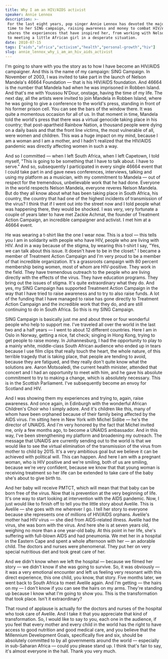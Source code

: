 ```yaml
---
title: Why I am an HIV/AIDS activist
speaker: Annie Lennox
description: >-
 For the last eight years, pop singer Annie Lennox has devoted the majority of her
 time to her SING campaign, raising awareness and money to combat HIV/AIDS. She
 shares the experiences that have inspired her, from working with Nelson Mandela
 to meeting a little African girl in a desperate situation.
date: 2010-07-15
tags: ["aids","africa","activism","health","personal-growth","hiv"]
slug: annie_lennox_why_i_am_an_hiv_aids_activist
---
```


I'm going to share with you the story as to how I have become an HIV/AIDS campaigner. And
this is the name of my campaign: SING Campaign. In November of 2003, I was invited to take
part in the launch of Nelson Mandela's 46664 Foundation — that is his HIV/AIDS foundation.
And 46664 is the number that Mandela had when he was imprisoned in Robben Island. And
that's me with Youssou N'Dour, onstage, having the time of my life. The next day, all the
artists were invited to join Mandela in Robben Island, where he was going to give a
conference to the world's press, standing in front of his former prison cell. You can see
the bars of the window there. It was quite a momentous occasion for all of us. In that
moment in time, Mandela told the world's press that there was a virtual genocide taking
place in his country; that post-apartheid Rainbow Nation, a thousand people were dying on
a daily basis and that the front line victims, the most vulnerable of all, were women and
children. This was a huge impact on my mind, because I am a woman and I am a mother, and I
hadn't realized that the HIV/AIDS pandemic was directly affecting women in such a
way.

And so I committed — when I left South Africa, when I left Capetown, I told myself, "This
is going to be something that I have to talk about. I have to serve." And so, subsequently
I participated in every single 46664 event that I could take part in and gave news
conferences, interviews, talking and using my platform as a musician, with my commitment
to Mandela — out of respect for the tremendous, unbelievable work that he had done.
Everyone in the world respects Nelson Mandela, everyone reveres Nelson Mandela. But do
they all know about what has been taking place in South Africa, his country, the country
that had one of the highest incidents of transmission of the virus? I think that if I went
out into the street now and I told people what was happening there, they would be
shocked. I was very, very fortunate a couple of years later to have met Zackie Achmat, the
founder of Treatment Action Campaign, an incredible campaigner and activist. I met him at
a 46664 event.

He was wearing a t-shirt like the one I wear now. This is a tool — this tells you I am in
solidarity with people who have HIV, people who are living with HIV. And in a way because
of the stigma, by wearing this t-shirt I say, "Yes, we can talk about this issue. It
doesn't have to be in the closet." I became a member of Treatment Action Campaign and I'm
very proud to be a member of that incredible organization. It's a grassroots campaign with
80 percent membership being women, most of whom are HIV-positive. They work in the field.
They have tremendous outreach to the people who are living directly with the effects of
the virus. They have education programs. They bring out the issues of stigma. It's quite
extraordinary what they do. And yes, my SING Campaign has supported Treatment Action
Campaign in the way that I have tried to raise awareness and to try to also raise funds. A
lot of the funding that I have managed to raise has gone directly to Treatment Action
Campaign and the incredible work that they do, and are still continuing to do in South
Africa. So this is my SING Campaign.

SING Campaign is basically just me and about three or four wonderful people who help to
support me. I've traveled all over the world in the last two and a half years — I went to
about 12 different countries. Here I am in Oslo in Norway, getting a nice, fat check;
singing in Hong Kong, trying to get people to raise money. In Johannesburg, I had the
opportunity to play to a mainly white, middle-class South African audience who ended up in
tears because I use film clips that really touch the heart, the whole nature, of this
terrible tragedy that is taking place, that people are tending to avoid, because they are
fatigued, and they really don't quite know what the solutions are. Aaron Motsoaledi, the
current health minister, attended that concert and I had an opportunity to meet with him,
and he gave his absolute commitment to try to making a change, which is absolutely
necessary. This is in the Scottish Parliament. I've subsequently become an envoy for
Scotland and HIV.

And I was showing them my experiences and trying to, again, raise awareness. And once
again, in Edinburgh with the wonderful African Children's Choir who I simply adore. And
it's children like this, many of whom have been orphaned because of their family being
affected by the AIDS virus. I'm sitting here in New York with Michel Sidibe — he's the
director of UNAIDS. And I'm very honored by the fact that Michel invited me, only a few
months ago, to become a UNAIDS ambassador. And in this way, I've been strengthening my
platform and broadening my outreach. The message that UNAIDS are currently sending out to
the world is that we would like to see the virtual elimination of the transmission of the
virus from mother to child by 2015. It's a very ambitious goal but we believe it can be
achieved with political will. This can happen. And here I am with a pregnant woman, who is
HIV positive and we're smiling, both of us are smiling, because we're very confident,
because we know that that young woman is receiving treatment so her life can be extended
to take care of the baby she's about to give birth to.

And her baby will receive PMTCT, which will mean that that baby can be born free of the
virus. Now that is prevention at the very beginning of life. It's one way to start looking
at intervention with the AIDS pandemic. Now, I just would like to finish off to tell you
the little story about Avelile. This is Avelile — she goes with me wherever I go. I tell
her story to everyone because she represents one of millions of HIV/AIDS orphans.
Avelile's mother had HIV virus — she died from AIDS-related illness. Avelile had the
virus, she was born with the virus. And here she is at seven years old, weighing no more
than a one year-old baby. At this point in her life, she's suffering with full-blown AIDS
and had pneumonia. We met her in a hospital in the Eastern Cape and spent a whole
afternoon with her — an adorable child. The doctors and nurses were phenomenal. They put
her on very special nutritious diet and took great care of her.

And we didn't know when we left the hospital — because we filmed her story — we didn't
know if she was going to survive. So, it was obviously — it was a very emotional encounter
and left us feeling very resonant with this direct experience, this one child, you know,
that story. Five months later, we went back to South Africa to meet Avelile again. And I'm
getting — the hairs on my — I don't know if you can see the hairs on my arms. They're
standing up because I know what I'm going to show you. This is the transformation that
took place. Isn't it extraordinary?

That round of applause is actually for the doctors and nurses of the hospital who took
care of Avelile. And I take it that you appreciate that kind of transformation. So, I
would like to say to you, each one in the audience, if you feel that every mother and
every child in the world has the right to have access to good nutrition and good medical
care, and you believe that the Millennium Development Goals, specifically five and six,
should be absolutely committed to by all governments around the world — especially in
sub-Saharan Africa — could you please stand up. I think that's fair to say, it's almost
everyone in the hall. Thank you very much.

<!--
ad_duration=3.33
comment_count=109
event="TEDGlobal 2010"
external_start_time=0
intro_duration=11.82
is_subtitle_required="False"
is_talk_featured="True"
language="en"
language_swap="False"
native_language="en"
number_of_related_talks=6
number_of_speakers=1
number_of_subtitled_videos=32
number_of_tags=6
number_of_talk_download_languages=32
number_of_talk_more_resources=0
number_of_talk_recommendations=0
number_of_talks_take_actions=0
post_ad_duration=0.83
published_timestamp="2010-09-22 09:03:00"
recording_date="2010-07-15"
speaker_description="Activist, singer-songwriter"
speaker_is_published=1
speaker_name="Annie Lennox"
talk_name="Why I am an HIV/AIDS activist"
talks_tags=["aids","africa","activism","health","personal-growth","hiv"]
url_audio="https://download.ted.com/talks/AnnieLennox_2010G.mp3?apikey=acme-roadrunner"
url_photo_speaker="https://pe.tedcdn.com/images/ted/201136_254x191.jpg"
url_photo_talk="https://s3.amazonaws.com/talkstar-photos/uploads/131094e1-4c09-411a-9ddb-d196b5071875/AnnieLennox_2010G-embed.jpg"
url_webpage="https://www.ted.com/talks/annie_lennox_why_i_am_an_hiv_aids_activist"
video_type_name="TED Stage Talk"
-->